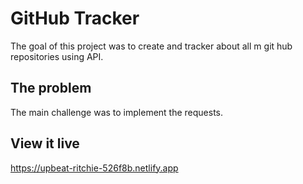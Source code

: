 # GitHub Tracker

The goal of this project was to create and tracker about all m git hub repositories using API.

## The problem

The main challenge was to implement the requests.

## View it live

https://upbeat-ritchie-526f8b.netlify.app
